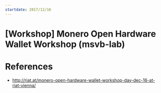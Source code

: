 ```yaml
---
startdate: 2017/12/16
---
```

# [Workshop] Monero Open Hardware Wallet Workshop (msvb-lab)

# References
* http://riat.at/monero-open-hardware-wallet-workshop-day-dec-16-at-riat-vienna/
